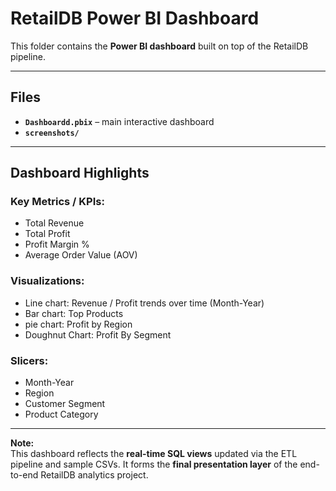 # RetailDB Power BI Dashboard

This folder contains the **Power BI dashboard** built on top of the RetailDB pipeline.

---

##  Files

- **`Dashboardd.pbix`** – main interactive dashboard
- **`screenshots/`** 

---

##  Dashboard Highlights

### Key Metrics / KPIs:
- Total Revenue
- Total Profit
- Profit Margin %
- Average Order Value (AOV)

### Visualizations:
- Line chart: Revenue / Profit trends over time (Month-Year)
- Bar chart:  Top Products
- pie chart:  Profit by Region
- Doughnut Chart: Profit By Segment
### Slicers:
- Month-Year
- Region
- Customer Segment
- Product Category

---

 **Note:**  
This dashboard reflects the **real-time SQL views** updated via the ETL pipeline and sample CSVs. It forms the **final presentation layer** of the end-to-end RetailDB analytics project.

